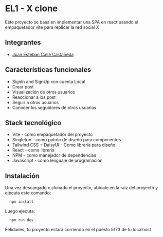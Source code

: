 
# EL1 - X clone

Este proyecto se basa en implementar una SPA en react usando el empaquetador vite para replicar la red social X




## Integrantes

- [Juan Esteban Calle Castañeda](https://github.com/Esteban31)


## Características funcionales

- SignIn and SignUp con cuenta Local
- Crear post
- Visualización de otros usuarios
- Reaccionar a los post
- Seguir a otros usuarios
- Conocer los seguidores de otros usuarios


## Stack tecnológico

- Vite - como empaquetador del proyecto
- Singleton - como patrón de diseño para componentes
- Tailwind CSS + DaisyUI - Como librería para diseño
- React - como librería
- NPM - como manejador de dependencias
- Javascript - como lenguaje de programación 


## Instalación

Una vez descargado o clonado el proyecto, ubicate en la raiz del proyecto y ejecuta este comando:

```bash
  npm install
```

Luego ejecuta:

```bash
  npm run dev
```

Felidades, tu proyecto estará corriendo en el puesto 5173 de tu localhost


    